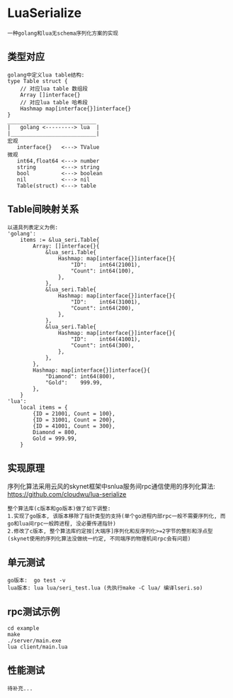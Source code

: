 LuaSerialize
====
    一种golang和lua无schema序列化方案的实现
类型对应
----
    golang中定义lua table结构:
    type Table struct {
        // 对应lua table 数组段
        Array []interface{}
        // 对应lua table 哈希段
        Hashmap map[interface{}]interface{}
    }
    ____________________________
    |   golang <---------> lua  |
    |___________________________|
    宏观
       interface{}   <---> TValue
    微观
       int64,float64 <---> number
       string        <---> string
       bool          <---> boolean
       nil           <---> nil
       Table(struct) <---> table
       
Table间映射关系
----
    以道具列表定义为例:
    'golang':
        items := &lua_seri.Table{
            Array: []interface{}{
                &lua_seri.Table{
                    Hashmap: map[interface{}]interface{}{
                        "ID":    int64(21001),
                        "Count": int64(100),
                    },
                },
                &lua_seri.Table{
                    Hashmap: map[interface{}]interface{}{
                        "ID":    int64(31001),
                        "Count": int64(200),
                    },
                },
                &lua_seri.Table{
                    Hashmap: map[interface{}]interface{}{
                        "ID":    int64(41001),
                        "Count": int64(300),
                    },
                },
            },
            Hashmap: map[interface{}]interface{}{
                "Diamond": int64(800),
                "Gold":    999.99,
            },
        }
    'lua':
        local items = {
            {ID = 21001, Count = 100},
            {ID = 31001, Count = 200},
            {ID = 41001, Count = 300},
            Diamond = 800,
            Gold = 999.99,
        }
    
实现原理
----
   序列化算法采用云风的skynet框架中snlua服务间rpc通信使用的序列化算法:
   https://github.com/cloudwu/lua-serialize
   
    整个算法库(c版本和go版本)做了如下调整:
    1.实现了go版本, 该版本移除了指针类型的支持(单个go进程内部rpc一般不需要序列化, 而go和lua间rpc一般跨进程, 没必要传递指针)
    2.修改了c版本, 整个算法库约定按[大端序]序列化和反序列化>=2字节的整形和浮点型(skynet使用的序列化算法没做统一约定, 不同端序的物理机间rpc会有问题)

单元测试
----
    go版本:  go test -v
    lua版本: lua lua/seri_test.lua (先执行make -C lua/ 编译lseri.so)

rpc测试示例
----
    cd example
    make
    ./server/main.exe
    lua client/main.lua

性能测试
----
    待补充...